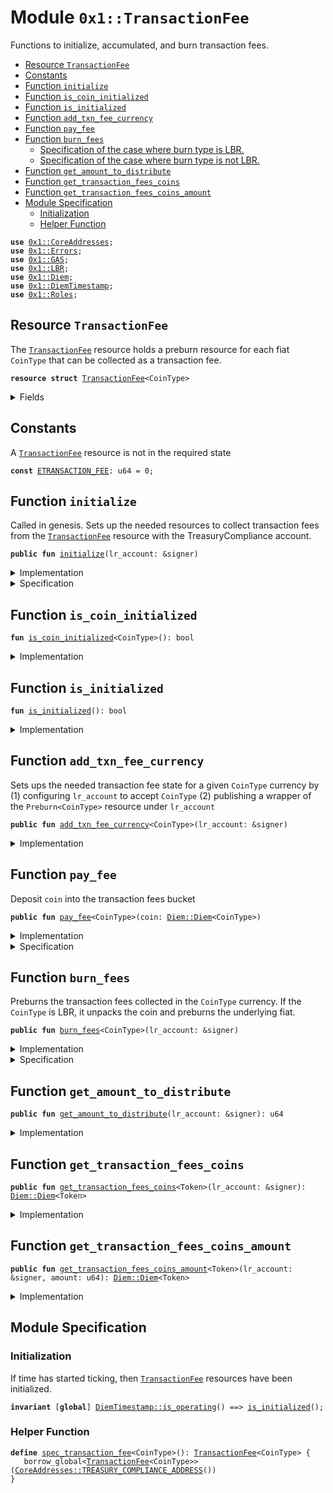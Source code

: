
<a name="0x1_TransactionFee"></a>

# Module `0x1::TransactionFee`

Functions to initialize, accumulated, and burn transaction fees.


-  [Resource `TransactionFee`](#0x1_TransactionFee_TransactionFee)
-  [Constants](#@Constants_0)
-  [Function `initialize`](#0x1_TransactionFee_initialize)
-  [Function `is_coin_initialized`](#0x1_TransactionFee_is_coin_initialized)
-  [Function `is_initialized`](#0x1_TransactionFee_is_initialized)
-  [Function `add_txn_fee_currency`](#0x1_TransactionFee_add_txn_fee_currency)
-  [Function `pay_fee`](#0x1_TransactionFee_pay_fee)
-  [Function `burn_fees`](#0x1_TransactionFee_burn_fees)
    -  [Specification of the case where burn type is LBR.](#@Specification_of_the_case_where_burn_type_is_LBR._1)
    -  [Specification of the case where burn type is not LBR.](#@Specification_of_the_case_where_burn_type_is_not_LBR._2)
-  [Function `get_amount_to_distribute`](#0x1_TransactionFee_get_amount_to_distribute)
-  [Function `get_transaction_fees_coins`](#0x1_TransactionFee_get_transaction_fees_coins)
-  [Function `get_transaction_fees_coins_amount`](#0x1_TransactionFee_get_transaction_fees_coins_amount)
-  [Module Specification](#@Module_Specification_3)
    -  [Initialization](#@Initialization_4)
    -  [Helper Function](#@Helper_Function_5)


<pre><code><b>use</b> <a href="CoreAddresses.md#0x1_CoreAddresses">0x1::CoreAddresses</a>;
<b>use</b> <a href="Errors.md#0x1_Errors">0x1::Errors</a>;
<b>use</b> <a href="GAS.md#0x1_GAS">0x1::GAS</a>;
<b>use</b> <a href="LBR.md#0x1_LBR">0x1::LBR</a>;
<b>use</b> <a href="Diem.md#0x1_Diem">0x1::Diem</a>;
<b>use</b> <a href="DiemTimestamp.md#0x1_DiemTimestamp">0x1::DiemTimestamp</a>;
<b>use</b> <a href="Roles.md#0x1_Roles">0x1::Roles</a>;
</code></pre>



<a name="0x1_TransactionFee_TransactionFee"></a>

## Resource `TransactionFee`

The <code><a href="TransactionFee.md#0x1_TransactionFee">TransactionFee</a></code> resource holds a preburn resource for each
fiat <code>CoinType</code> that can be collected as a transaction fee.


<pre><code><b>resource</b> <b>struct</b> <a href="TransactionFee.md#0x1_TransactionFee">TransactionFee</a>&lt;CoinType&gt;
</code></pre>



<details>
<summary>Fields</summary>


<dl>
<dt>
<code>balance: <a href="Diem.md#0x1_Diem_Diem">Diem::Diem</a>&lt;CoinType&gt;</code>
</dt>
<dd>

</dd>
<dt>
<code>preburn: <a href="Diem.md#0x1_Diem_Preburn">Diem::Preburn</a>&lt;CoinType&gt;</code>
</dt>
<dd>

</dd>
</dl>


</details>

<a name="@Constants_0"></a>

## Constants


<a name="0x1_TransactionFee_ETRANSACTION_FEE"></a>

A <code><a href="TransactionFee.md#0x1_TransactionFee">TransactionFee</a></code> resource is not in the required state


<pre><code><b>const</b> <a href="TransactionFee.md#0x1_TransactionFee_ETRANSACTION_FEE">ETRANSACTION_FEE</a>: u64 = 0;
</code></pre>



<a name="0x1_TransactionFee_initialize"></a>

## Function `initialize`

Called in genesis. Sets up the needed resources to collect transaction fees from the
<code><a href="TransactionFee.md#0x1_TransactionFee">TransactionFee</a></code> resource with the TreasuryCompliance account.


<pre><code><b>public</b> <b>fun</b> <a href="TransactionFee.md#0x1_TransactionFee_initialize">initialize</a>(lr_account: &signer)
</code></pre>



<details>
<summary>Implementation</summary>


<pre><code><b>public</b> <b>fun</b> <a href="TransactionFee.md#0x1_TransactionFee_initialize">initialize</a>(
    lr_account: &signer,
) {
    <a href="DiemTimestamp.md#0x1_DiemTimestamp_assert_genesis">DiemTimestamp::assert_genesis</a>();
    <a href="Roles.md#0x1_Roles_assert_diem_root">Roles::assert_diem_root</a>(lr_account);
    // accept fees in all the currencies
    <a href="TransactionFee.md#0x1_TransactionFee_add_txn_fee_currency">add_txn_fee_currency</a>&lt;<a href="GAS.md#0x1_GAS">GAS</a>&gt;(lr_account);
 }
</code></pre>



</details>

<details>
<summary>Specification</summary>



<pre><code><b>include</b> <a href="DiemTimestamp.md#0x1_DiemTimestamp_AbortsIfNotGenesis">DiemTimestamp::AbortsIfNotGenesis</a>;
<b>include</b> <a href="Roles.md#0x1_Roles_AbortsIfNotTreasuryCompliance">Roles::AbortsIfNotTreasuryCompliance</a>{account: lr_account};
<b>include</b> <a href="TransactionFee.md#0x1_TransactionFee_AddTxnFeeCurrencyAbortsIf">AddTxnFeeCurrencyAbortsIf</a>&lt;<a href="GAS.md#0x1_GAS">GAS</a>&gt;;
<b>ensures</b> <a href="TransactionFee.md#0x1_TransactionFee_is_initialized">is_initialized</a>();
<b>ensures</b> <a href="TransactionFee.md#0x1_TransactionFee_spec_transaction_fee">spec_transaction_fee</a>&lt;<a href="GAS.md#0x1_GAS">GAS</a>&gt;().balance.value == 0;
</code></pre>




<a name="0x1_TransactionFee_AddTxnFeeCurrencyAbortsIf"></a>


<pre><code><b>schema</b> <a href="TransactionFee.md#0x1_TransactionFee_AddTxnFeeCurrencyAbortsIf">AddTxnFeeCurrencyAbortsIf</a>&lt;CoinType&gt; {
    <b>include</b> <a href="Diem.md#0x1_Diem_AbortsIfNoCurrency">Diem::AbortsIfNoCurrency</a>&lt;CoinType&gt;;
    <b>aborts_if</b> <b>exists</b>&lt;<a href="TransactionFee.md#0x1_TransactionFee">TransactionFee</a>&lt;CoinType&gt;&gt;(<a href="CoreAddresses.md#0x1_CoreAddresses_TREASURY_COMPLIANCE_ADDRESS">CoreAddresses::TREASURY_COMPLIANCE_ADDRESS</a>())
        <b>with</b> <a href="Errors.md#0x1_Errors_ALREADY_PUBLISHED">Errors::ALREADY_PUBLISHED</a>;
}
</code></pre>



</details>

<a name="0x1_TransactionFee_is_coin_initialized"></a>

## Function `is_coin_initialized`



<pre><code><b>fun</b> <a href="TransactionFee.md#0x1_TransactionFee_is_coin_initialized">is_coin_initialized</a>&lt;CoinType&gt;(): bool
</code></pre>



<details>
<summary>Implementation</summary>


<pre><code><b>fun</b> <a href="TransactionFee.md#0x1_TransactionFee_is_coin_initialized">is_coin_initialized</a>&lt;CoinType&gt;(): bool {
    <b>exists</b>&lt;<a href="TransactionFee.md#0x1_TransactionFee">TransactionFee</a>&lt;CoinType&gt;&gt;(<a href="CoreAddresses.md#0x1_CoreAddresses_TREASURY_COMPLIANCE_ADDRESS">CoreAddresses::TREASURY_COMPLIANCE_ADDRESS</a>())
}
</code></pre>



</details>

<a name="0x1_TransactionFee_is_initialized"></a>

## Function `is_initialized`



<pre><code><b>fun</b> <a href="TransactionFee.md#0x1_TransactionFee_is_initialized">is_initialized</a>(): bool
</code></pre>



<details>
<summary>Implementation</summary>


<pre><code><b>fun</b> <a href="TransactionFee.md#0x1_TransactionFee_is_initialized">is_initialized</a>(): bool {
    <a href="TransactionFee.md#0x1_TransactionFee_is_coin_initialized">is_coin_initialized</a>&lt;<a href="GAS.md#0x1_GAS">GAS</a>&gt;()
}
</code></pre>



</details>

<a name="0x1_TransactionFee_add_txn_fee_currency"></a>

## Function `add_txn_fee_currency`

Sets ups the needed transaction fee state for a given <code>CoinType</code> currency by
(1) configuring <code>lr_account</code> to accept <code>CoinType</code>
(2) publishing a wrapper of the <code>Preburn&lt;CoinType&gt;</code> resource under <code>lr_account</code>


<pre><code><b>public</b> <b>fun</b> <a href="TransactionFee.md#0x1_TransactionFee_add_txn_fee_currency">add_txn_fee_currency</a>&lt;CoinType&gt;(lr_account: &signer)
</code></pre>



<details>
<summary>Implementation</summary>


<pre><code><b>public</b> <b>fun</b> <a href="TransactionFee.md#0x1_TransactionFee_add_txn_fee_currency">add_txn_fee_currency</a>&lt;CoinType&gt;(lr_account: &signer) {
    <a href="Diem.md#0x1_Diem_assert_is_currency">Diem::assert_is_currency</a>&lt;CoinType&gt;();
    <b>assert</b>(
        !<b>exists</b>&lt;<a href="TransactionFee.md#0x1_TransactionFee">TransactionFee</a>&lt;CoinType&gt;&gt;(<a href="CoreAddresses.md#0x1_CoreAddresses_TREASURY_COMPLIANCE_ADDRESS">CoreAddresses::TREASURY_COMPLIANCE_ADDRESS</a>()),
        <a href="Errors.md#0x1_Errors_already_published">Errors::already_published</a>(<a href="TransactionFee.md#0x1_TransactionFee_ETRANSACTION_FEE">ETRANSACTION_FEE</a>)
    );
    move_to(
        lr_account,
        <a href="TransactionFee.md#0x1_TransactionFee">TransactionFee</a>&lt;CoinType&gt; {
            balance: <a href="Diem.md#0x1_Diem_zero">Diem::zero</a>(),
            preburn: <a href="Diem.md#0x1_Diem_create_preburn">Diem::create_preburn</a>(lr_account)
        }
    )
}
</code></pre>



</details>

<a name="0x1_TransactionFee_pay_fee"></a>

## Function `pay_fee`

Deposit <code>coin</code> into the transaction fees bucket


<pre><code><b>public</b> <b>fun</b> <a href="TransactionFee.md#0x1_TransactionFee_pay_fee">pay_fee</a>&lt;CoinType&gt;(coin: <a href="Diem.md#0x1_Diem_Diem">Diem::Diem</a>&lt;CoinType&gt;)
</code></pre>



<details>
<summary>Implementation</summary>


<pre><code><b>public</b> <b>fun</b> <a href="TransactionFee.md#0x1_TransactionFee_pay_fee">pay_fee</a>&lt;CoinType&gt;(coin: <a href="Diem.md#0x1_Diem">Diem</a>&lt;CoinType&gt;) <b>acquires</b> <a href="TransactionFee.md#0x1_TransactionFee">TransactionFee</a> {
    <a href="DiemTimestamp.md#0x1_DiemTimestamp_assert_operating">DiemTimestamp::assert_operating</a>();
    <b>assert</b>(<a href="TransactionFee.md#0x1_TransactionFee_is_coin_initialized">is_coin_initialized</a>&lt;CoinType&gt;(), <a href="Errors.md#0x1_Errors_not_published">Errors::not_published</a>(<a href="TransactionFee.md#0x1_TransactionFee_ETRANSACTION_FEE">ETRANSACTION_FEE</a>));
    <b>let</b> fees = borrow_global_mut&lt;<a href="TransactionFee.md#0x1_TransactionFee">TransactionFee</a>&lt;CoinType&gt;&gt;(
        <a href="CoreAddresses.md#0x1_CoreAddresses_TREASURY_COMPLIANCE_ADDRESS">CoreAddresses::TREASURY_COMPLIANCE_ADDRESS</a>(),
    );
    <a href="Diem.md#0x1_Diem_deposit">Diem::deposit</a>(&<b>mut</b> fees.balance, coin)
}
</code></pre>



</details>

<details>
<summary>Specification</summary>



<pre><code><b>include</b> <a href="DiemTimestamp.md#0x1_DiemTimestamp_AbortsIfNotOperating">DiemTimestamp::AbortsIfNotOperating</a>;
<b>aborts_if</b> !<a href="TransactionFee.md#0x1_TransactionFee_is_coin_initialized">is_coin_initialized</a>&lt;CoinType&gt;() <b>with</b> <a href="Errors.md#0x1_Errors_NOT_PUBLISHED">Errors::NOT_PUBLISHED</a>;
<a name="0x1_TransactionFee_fees$11"></a>
<b>let</b> fees = <a href="TransactionFee.md#0x1_TransactionFee_spec_transaction_fee">spec_transaction_fee</a>&lt;CoinType&gt;().balance;
<b>include</b> <a href="Diem.md#0x1_Diem_DepositAbortsIf">Diem::DepositAbortsIf</a>&lt;CoinType&gt;{coin: fees, check: coin};
<b>ensures</b> fees.value == <b>old</b>(fees.value) + coin.value;
</code></pre>



</details>

<a name="0x1_TransactionFee_burn_fees"></a>

## Function `burn_fees`

Preburns the transaction fees collected in the <code>CoinType</code> currency.
If the <code>CoinType</code> is LBR, it unpacks the coin and preburns the
underlying fiat.


<pre><code><b>public</b> <b>fun</b> <a href="TransactionFee.md#0x1_TransactionFee_burn_fees">burn_fees</a>&lt;CoinType&gt;(lr_account: &signer)
</code></pre>



<details>
<summary>Implementation</summary>


<pre><code><b>public</b> <b>fun</b> <a href="TransactionFee.md#0x1_TransactionFee_burn_fees">burn_fees</a>&lt;CoinType&gt;(
    lr_account: &signer,
) <b>acquires</b> <a href="TransactionFee.md#0x1_TransactionFee">TransactionFee</a> {
    <a href="DiemTimestamp.md#0x1_DiemTimestamp_assert_operating">DiemTimestamp::assert_operating</a>();
    <a href="Roles.md#0x1_Roles_assert_diem_root">Roles::assert_diem_root</a>(lr_account);
    <b>assert</b>(<a href="TransactionFee.md#0x1_TransactionFee_is_coin_initialized">is_coin_initialized</a>&lt;CoinType&gt;(), <a href="Errors.md#0x1_Errors_not_published">Errors::not_published</a>(<a href="TransactionFee.md#0x1_TransactionFee_ETRANSACTION_FEE">ETRANSACTION_FEE</a>));
    <b>let</b> tc_address = <a href="CoreAddresses.md#0x1_CoreAddresses_TREASURY_COMPLIANCE_ADDRESS">CoreAddresses::TREASURY_COMPLIANCE_ADDRESS</a>();
    <b>if</b> (<a href="LBR.md#0x1_LBR_is_lbr">LBR::is_lbr</a>&lt;CoinType&gt;()) {
        // TODO: Once the composition of <a href="LBR.md#0x1_LBR">LBR</a> is determined fill this in <b>to</b>
        // <b>unpack</b> and burn the backing coins of the <a href="LBR.md#0x1_LBR">LBR</a> coin.
        <b>abort</b> <a href="Errors.md#0x1_Errors_invalid_state">Errors::invalid_state</a>(<a href="TransactionFee.md#0x1_TransactionFee_ETRANSACTION_FEE">ETRANSACTION_FEE</a>)
    } <b>else</b> {
        // extract fees
        <b>let</b> fees = borrow_global_mut&lt;<a href="TransactionFee.md#0x1_TransactionFee">TransactionFee</a>&lt;CoinType&gt;&gt;(tc_address);
        <b>let</b> coin = <a href="Diem.md#0x1_Diem_withdraw_all">Diem::withdraw_all</a>(&<b>mut</b> fees.balance);
        <b>let</b> burn_cap = <a href="Diem.md#0x1_Diem_remove_burn_capability">Diem::remove_burn_capability</a>&lt;CoinType&gt;(lr_account);
        // burn
        <a href="Diem.md#0x1_Diem_burn_now">Diem::burn_now</a>(
            coin,
            &<b>mut</b> fees.preburn,
            tc_address,
            &burn_cap
        );
        <a href="Diem.md#0x1_Diem_publish_burn_capability">Diem::publish_burn_capability</a>(lr_account, burn_cap);
    }
}
</code></pre>



</details>

<details>
<summary>Specification</summary>


Must abort if the account does not have the TreasuryCompliance role [[H3]][PERMISSION].


<pre><code><b>include</b> <a href="Roles.md#0x1_Roles_AbortsIfNotTreasuryCompliance">Roles::AbortsIfNotTreasuryCompliance</a>{account: lr_account};
<b>include</b> <a href="DiemTimestamp.md#0x1_DiemTimestamp_AbortsIfNotOperating">DiemTimestamp::AbortsIfNotOperating</a>;
<b>aborts_if</b> !<a href="TransactionFee.md#0x1_TransactionFee_is_coin_initialized">is_coin_initialized</a>&lt;CoinType&gt;() <b>with</b> <a href="Errors.md#0x1_Errors_NOT_PUBLISHED">Errors::NOT_PUBLISHED</a>;
<b>include</b> <b>if</b> (<a href="LBR.md#0x1_LBR_spec_is_lbr">LBR::spec_is_lbr</a>&lt;CoinType&gt;()) <a href="TransactionFee.md#0x1_TransactionFee_BurnFeesLBR">BurnFeesLBR</a> <b>else</b> <a href="TransactionFee.md#0x1_TransactionFee_BurnFeesNotLBR">BurnFeesNotLBR</a>&lt;CoinType&gt;;
</code></pre>


The correct amount of fees is burnt and subtracted from market cap.


<pre><code><b>ensures</b> <a href="Diem.md#0x1_Diem_spec_market_cap">Diem::spec_market_cap</a>&lt;CoinType&gt;()
    == <b>old</b>(<a href="Diem.md#0x1_Diem_spec_market_cap">Diem::spec_market_cap</a>&lt;CoinType&gt;()) - <b>old</b>(<a href="TransactionFee.md#0x1_TransactionFee_spec_transaction_fee">spec_transaction_fee</a>&lt;CoinType&gt;().balance.value);
</code></pre>


All the fees is burnt so the balance becomes 0.


<pre><code><b>ensures</b> <a href="TransactionFee.md#0x1_TransactionFee_spec_transaction_fee">spec_transaction_fee</a>&lt;CoinType&gt;().balance.value == 0;
</code></pre>


STUB: To be filled in at a later date once the makeup of the LBR has been determined.


<a name="@Specification_of_the_case_where_burn_type_is_LBR._1"></a>

### Specification of the case where burn type is LBR.



<a name="0x1_TransactionFee_BurnFeesLBR"></a>


<pre><code><b>schema</b> <a href="TransactionFee.md#0x1_TransactionFee_BurnFeesLBR">BurnFeesLBR</a> {
    lr_account: signer;
    <b>aborts_if</b> <b>true</b> <b>with</b> <a href="Errors.md#0x1_Errors_INVALID_STATE">Errors::INVALID_STATE</a>;
}
</code></pre>



<a name="@Specification_of_the_case_where_burn_type_is_not_LBR._2"></a>

### Specification of the case where burn type is not LBR.



<a name="0x1_TransactionFee_BurnFeesNotLBR"></a>


<pre><code><b>schema</b> <a href="TransactionFee.md#0x1_TransactionFee_BurnFeesNotLBR">BurnFeesNotLBR</a>&lt;CoinType&gt; {
    lr_account: signer;
}
</code></pre>


Must abort if the account does not have BurnCapability [[H3]][PERMISSION].


<pre><code><b>schema</b> <a href="TransactionFee.md#0x1_TransactionFee_BurnFeesNotLBR">BurnFeesNotLBR</a>&lt;CoinType&gt; {
    <b>include</b> <a href="Diem.md#0x1_Diem_AbortsIfNoBurnCapability">Diem::AbortsIfNoBurnCapability</a>&lt;CoinType&gt;{account: lr_account};
    <a name="0x1_TransactionFee_fees$10"></a>
    <b>let</b> fees = <a href="TransactionFee.md#0x1_TransactionFee_spec_transaction_fee">spec_transaction_fee</a>&lt;CoinType&gt;();
    <b>include</b> <a href="Diem.md#0x1_Diem_BurnNowAbortsIf">Diem::BurnNowAbortsIf</a>&lt;CoinType&gt;{coin: fees.balance, preburn: fees.preburn};
}
</code></pre>


lr_account retrieves BurnCapability [[H3]][PERMISSION].
BurnCapability is not transferrable [[J3]][PERMISSION].


<pre><code><b>schema</b> <a href="TransactionFee.md#0x1_TransactionFee_BurnFeesNotLBR">BurnFeesNotLBR</a>&lt;CoinType&gt; {
    <b>ensures</b> <b>exists</b>&lt;<a href="Diem.md#0x1_Diem_BurnCapability">Diem::BurnCapability</a>&lt;CoinType&gt;&gt;(<a href="Signer.md#0x1_Signer_spec_address_of">Signer::spec_address_of</a>(lr_account));
}
</code></pre>



</details>

<a name="0x1_TransactionFee_get_amount_to_distribute"></a>

## Function `get_amount_to_distribute`



<pre><code><b>public</b> <b>fun</b> <a href="TransactionFee.md#0x1_TransactionFee_get_amount_to_distribute">get_amount_to_distribute</a>(lr_account: &signer): u64
</code></pre>



<details>
<summary>Implementation</summary>


<pre><code><b>public</b> <b>fun</b> <a href="TransactionFee.md#0x1_TransactionFee_get_amount_to_distribute">get_amount_to_distribute</a>(lr_account: &signer): u64 <b>acquires</b> <a href="TransactionFee.md#0x1_TransactionFee">TransactionFee</a> {
// Can only be invoked by DiemVM privilege.
// Allowed association <b>to</b> invoke for testing purposes.
<a href="CoreAddresses.md#0x1_CoreAddresses_assert_diem_root">CoreAddresses::assert_diem_root</a>(lr_account);
// TODO: Return <a href="TransactionFee.md#0x1_TransactionFee">TransactionFee</a> gracefully <b>if</b> there ino 0xFEE balance
// <a href="DiemAccount.md#0x1_DiemAccount_balance">DiemAccount::balance</a>&lt;Token&gt;(0xFEE);
<b>let</b> fees = borrow_global&lt;<a href="TransactionFee.md#0x1_TransactionFee">TransactionFee</a>&lt;<a href="GAS.md#0x1_GAS">GAS</a>&gt;&gt;(
    <a href="CoreAddresses.md#0x1_CoreAddresses_LIBRA_ROOT_ADDRESS">CoreAddresses::LIBRA_ROOT_ADDRESS</a>()
);

<b>let</b> amount_collected = <a href="Diem.md#0x1_Diem_value">Diem::value</a>&lt;<a href="GAS.md#0x1_GAS">GAS</a>&gt;(&fees.balance);
amount_collected
}
</code></pre>



</details>

<a name="0x1_TransactionFee_get_transaction_fees_coins"></a>

## Function `get_transaction_fees_coins`



<pre><code><b>public</b> <b>fun</b> <a href="TransactionFee.md#0x1_TransactionFee_get_transaction_fees_coins">get_transaction_fees_coins</a>&lt;Token&gt;(lr_account: &signer): <a href="Diem.md#0x1_Diem_Diem">Diem::Diem</a>&lt;Token&gt;
</code></pre>



<details>
<summary>Implementation</summary>


<pre><code><b>public</b> <b>fun</b> <a href="TransactionFee.md#0x1_TransactionFee_get_transaction_fees_coins">get_transaction_fees_coins</a>&lt;Token&gt;(lr_account: &signer): <a href="Diem.md#0x1_Diem">Diem</a>&lt;Token&gt;  <b>acquires</b> <a href="TransactionFee.md#0x1_TransactionFee">TransactionFee</a> {
    // Can only be invoked by DiemVM privilege.
    // Allowed association <b>to</b> invoke for testing purposes.
    <a href="CoreAddresses.md#0x1_CoreAddresses_assert_diem_root">CoreAddresses::assert_diem_root</a>(lr_account);
    // TODO: Return <a href="TransactionFee.md#0x1_TransactionFee">TransactionFee</a> gracefully <b>if</b> there ino 0xFEE balance
    // <a href="DiemAccount.md#0x1_DiemAccount_balance">DiemAccount::balance</a>&lt;Token&gt;(0xFEE);
    <b>let</b> fees = borrow_global_mut&lt;<a href="TransactionFee.md#0x1_TransactionFee">TransactionFee</a>&lt;Token&gt;&gt;(
        <a href="CoreAddresses.md#0x1_CoreAddresses_LIBRA_ROOT_ADDRESS">CoreAddresses::LIBRA_ROOT_ADDRESS</a>()
    );

    <a href="Diem.md#0x1_Diem_withdraw_all">Diem::withdraw_all</a>(&<b>mut</b> fees.balance)
}
</code></pre>



</details>

<a name="0x1_TransactionFee_get_transaction_fees_coins_amount"></a>

## Function `get_transaction_fees_coins_amount`



<pre><code><b>public</b> <b>fun</b> <a href="TransactionFee.md#0x1_TransactionFee_get_transaction_fees_coins_amount">get_transaction_fees_coins_amount</a>&lt;Token&gt;(lr_account: &signer, amount: u64): <a href="Diem.md#0x1_Diem_Diem">Diem::Diem</a>&lt;Token&gt;
</code></pre>



<details>
<summary>Implementation</summary>


<pre><code><b>public</b> <b>fun</b> <a href="TransactionFee.md#0x1_TransactionFee_get_transaction_fees_coins_amount">get_transaction_fees_coins_amount</a>&lt;Token&gt;(lr_account: &signer, amount: u64): <a href="Diem.md#0x1_Diem">Diem</a>&lt;Token&gt;  <b>acquires</b> <a href="TransactionFee.md#0x1_TransactionFee">TransactionFee</a> {
    // Can only be invoked by DiemVM privilege.
    // Allowed association <b>to</b> invoke for testing purposes.
    <a href="CoreAddresses.md#0x1_CoreAddresses_assert_diem_root">CoreAddresses::assert_diem_root</a>(lr_account);
    // TODO: Return <a href="TransactionFee.md#0x1_TransactionFee">TransactionFee</a> gracefully <b>if</b> there ino 0xFEE balance
    // <a href="DiemAccount.md#0x1_DiemAccount_balance">DiemAccount::balance</a>&lt;Token&gt;(0xFEE);
    <b>let</b> fees = borrow_global_mut&lt;<a href="TransactionFee.md#0x1_TransactionFee">TransactionFee</a>&lt;Token&gt;&gt;(
        <a href="CoreAddresses.md#0x1_CoreAddresses_LIBRA_ROOT_ADDRESS">CoreAddresses::LIBRA_ROOT_ADDRESS</a>()
    );

    <a href="Diem.md#0x1_Diem_withdraw">Diem::withdraw</a>(&<b>mut</b> fees.balance, amount)
}
</code></pre>



</details>

<a name="@Module_Specification_3"></a>

## Module Specification



<a name="@Initialization_4"></a>

### Initialization


If time has started ticking, then <code><a href="TransactionFee.md#0x1_TransactionFee">TransactionFee</a></code> resources have been initialized.


<pre><code><b>invariant</b> [<b>global</b>] <a href="DiemTimestamp.md#0x1_DiemTimestamp_is_operating">DiemTimestamp::is_operating</a>() ==&gt; <a href="TransactionFee.md#0x1_TransactionFee_is_initialized">is_initialized</a>();
</code></pre>



<a name="@Helper_Function_5"></a>

### Helper Function



<a name="0x1_TransactionFee_spec_transaction_fee"></a>


<pre><code><b>define</b> <a href="TransactionFee.md#0x1_TransactionFee_spec_transaction_fee">spec_transaction_fee</a>&lt;CoinType&gt;(): <a href="TransactionFee.md#0x1_TransactionFee">TransactionFee</a>&lt;CoinType&gt; {
   borrow_global&lt;<a href="TransactionFee.md#0x1_TransactionFee">TransactionFee</a>&lt;CoinType&gt;&gt;(<a href="CoreAddresses.md#0x1_CoreAddresses_TREASURY_COMPLIANCE_ADDRESS">CoreAddresses::TREASURY_COMPLIANCE_ADDRESS</a>())
}
</code></pre>


[//]: # ("File containing references which can be used from documentation")
[ACCESS_CONTROL]: https://github.com/diem/lip/blob/master/lips/lip-2.md
[ROLE]: https://github.com/diem/lip/blob/master/lips/lip-2.md#roles
[PERMISSION]: https://github.com/diem/lip/blob/master/lips/lip-2.md#permissions

